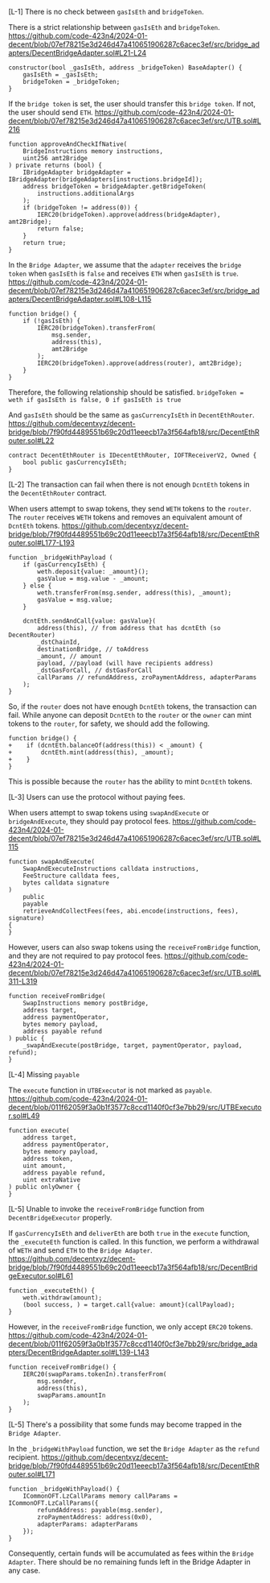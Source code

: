 [L-1] There is no check between `gasIsEth` and `bridgeToken`.

There is a strict relationship between `gasIsEth` and `bridgeToken`.
https://github.com/code-423n4/2024-01-decent/blob/07ef78215e3d246d47a410651906287c6acec3ef/src/bridge_adapters/DecentBridgeAdapter.sol#L21-L24
```
constructor(bool _gasIsEth, address _bridgeToken) BaseAdapter() {
    gasIsEth = _gasIsEth;
    bridgeToken = _bridgeToken;
}
```
If the `bridge token` is set, the user should transfer this `bridge token`. 
If not, the user should send `ETH`.
https://github.com/code-423n4/2024-01-decent/blob/07ef78215e3d246d47a410651906287c6acec3ef/src/UTB.sol#L216
```
function approveAndCheckIfNative(
    BridgeInstructions memory instructions,
    uint256 amt2Bridge
) private returns (bool) {
    IBridgeAdapter bridgeAdapter = IBridgeAdapter(bridgeAdapters[instructions.bridgeId]);
    address bridgeToken = bridgeAdapter.getBridgeToken(
        instructions.additionalArgs
    );
    if (bridgeToken != address(0)) {
        IERC20(bridgeToken).approve(address(bridgeAdapter), amt2Bridge);
        return false;
    }
    return true;
}
```
In the `Bridge Adapter`, we assume that the `adapter` receives the `bridge token` when `gasIsEth` is `false` and receives `ETH` when `gasIsEth` is `true`.
https://github.com/code-423n4/2024-01-decent/blob/07ef78215e3d246d47a410651906287c6acec3ef/src/bridge_adapters/DecentBridgeAdapter.sol#L108-L115
```
function bridge() {
    if (!gasIsEth) {
        IERC20(bridgeToken).transferFrom(
            msg.sender,
            address(this),
            amt2Bridge
        );
        IERC20(bridgeToken).approve(address(router), amt2Bridge);
    }
}
```
Therefore, the following relationship should be satisfied.
`bridgeToken = weth if gasIsEth is false, 0 if gasIsEth is true`

And `gasIsEth` should be the same as `gasCurrencyIsEth` in `DecentEthRouter`.
https://github.com/decentxyz/decent-bridge/blob/7f90fd4489551b69c20d11eeecb17a3f564afb18/src/DecentEthRouter.sol#L22
```
contract DecentEthRouter is IDecentEthRouter, IOFTReceiverV2, Owned {
    bool public gasCurrencyIsEth;
}
```

[L-2] The transaction can fail when there is not enough `DcntEth` tokens in the `DecentEthRouter` contract.

When users attempt to swap tokens, they send `WETH` tokens to the `router`. 
The `router` receives `WETH` tokens and removes an equivalent amount of `DcntEth` tokens.
https://github.com/decentxyz/decent-bridge/blob/7f90fd4489551b69c20d11eeecb17a3f564afb18/src/DecentEthRouter.sol#L177-L193
```
function _bridgeWithPayload (
    if (gasCurrencyIsEth) {
        weth.deposit{value: _amount}();
        gasValue = msg.value - _amount;
    } else {
        weth.transferFrom(msg.sender, address(this), _amount);
        gasValue = msg.value;
    }

    dcntEth.sendAndCall{value: gasValue}(
        address(this), // from address that has dcntEth (so DecentRouter)
        _dstChainId,
        destinationBridge, // toAddress
        _amount, // amount
        payload, //payload (will have recipients address)
        _dstGasForCall, // dstGasForCall
        callParams // refundAddress, zroPaymentAddress, adapterParams
    );
}
```
So, if the `router` does not have enough `DcntEth` tokens, the transaction can fail. 
While anyone can deposit `DcntEth` to the `router` or the `owner` can mint tokens to the `router`, for safety, we should add the following.
```
function bridge() {
+    if (dcntEth.balanceOf(address(this)) < _amount) {
+        dcntEth.mint(address(this), _amount);
+    }
}
```
This is possible because the `router` has the ability to mint `DcntEth` tokens.

[L-3] Users can use the protocol without paying fees.

When users attempt to swap tokens using `swapAndExecute` or `bridgeAndExecute`, they should pay protocol fees.
https://github.com/code-423n4/2024-01-decent/blob/07ef78215e3d246d47a410651906287c6acec3ef/src/UTB.sol#L115
```
function swapAndExecute(
    SwapAndExecuteInstructions calldata instructions,
    FeeStructure calldata fees,
    bytes calldata signature
)
    public
    payable
    retrieveAndCollectFees(fees, abi.encode(instructions, fees), signature)
{
}
```

However, users can also swap tokens using the `receiveFromBridge` function, and they are not required to pay protocol fees.
https://github.com/code-423n4/2024-01-decent/blob/07ef78215e3d246d47a410651906287c6acec3ef/src/UTB.sol#L311-L319
```
function receiveFromBridge(
    SwapInstructions memory postBridge,
    address target,
    address paymentOperator,
    bytes memory payload,
    address payable refund
) public {
    _swapAndExecute(postBridge, target, paymentOperator, payload, refund);
}
```

[L-4] Missing `payable`

The `execute` function in `UTBExecuto`r is not marked as `payable`.
https://github.com/code-423n4/2024-01-decent/blob/011f62059f3a0b1f3577c8ccd1140f0cf3e7bb29/src/UTBExecutor.sol#L49
```
function execute(
    address target,
    address paymentOperator,
    bytes memory payload,
    address token,
    uint amount,
    address payable refund,
    uint extraNative
) public onlyOwner {
}
```

[L-5] Unable to invoke the `receiveFromBridge` function from `DecentBridgeExecutor` properly.

If `gasCurrencyIsEth` and `deliverEth` are both `true` in the `execute` function, the `_executeEth` function is called. 
In this function, we perform a withdrawal of `WETH` and send `ETH` to the `Bridge Adapter`.
https://github.com/decentxyz/decent-bridge/blob/7f90fd4489551b69c20d11eeecb17a3f564afb18/src/DecentBridgeExecutor.sol#L61
```
function _executeEth() {
    weth.withdraw(amount);
    (bool success, ) = target.call{value: amount}(callPayload);
}
```

However, in the `receiveFromBridge` function, we only accept `ERC20` tokens.
https://github.com/code-423n4/2024-01-decent/blob/011f62059f3a0b1f3577c8ccd1140f0cf3e7bb29/src/bridge_adapters/DecentBridgeAdapter.sol#L139-L143
```
function receiveFromBridge() {
    IERC20(swapParams.tokenIn).transferFrom(
        msg.sender,
        address(this),
        swapParams.amountIn
    );
}
```

[L-5] There's a possibility that some funds may become trapped in the `Bridge Adapter`.

In the `_bridgeWithPayload` function, we set the `Bridge Adapter` as the `refund` recipient.
https://github.com/decentxyz/decent-bridge/blob/7f90fd4489551b69c20d11eeecb17a3f564afb18/src/DecentEthRouter.sol#L171
```
function _bridgeWithPayload() {
    ICommonOFT.LzCallParams memory callParams = ICommonOFT.LzCallParams({
        refundAddress: payable(msg.sender),
        zroPaymentAddress: address(0x0),
        adapterParams: adapterParams
    });
}
```
Consequently, certain funds will be accumulated as fees within the `Bridge Adapter`. 
There should be no remaining funds left in the Bridge Adapter in any case.



